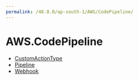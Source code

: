 ```yaml
---
permalink: /48.0.0/ap-south-1/AWS/CodePipeline/
---
```


# AWS.CodePipeline



* [CustomActionType](CustomActionType.md)
* [Pipeline](Pipeline.md)
* [Webhook](Webhook.md)